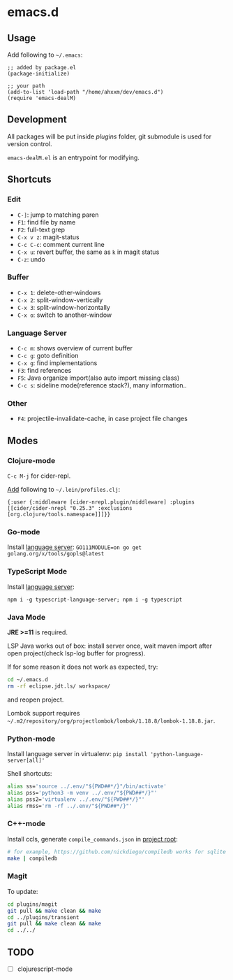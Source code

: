 # emacs.d

## Usage

Add following to `~/.emacs`:

```
;; added by package.el
(package-initialize)

;; your path
(add-to-list 'load-path "/home/ahxxm/dev/emacs.d")
(require 'emacs-dealM)
```

## Development

All packages will be put inside *plugins* folder, git submodule is used for version control.

`emacs-dealM.el` is an entrypoint for modifying.

## Shortcuts

### Edit

- `C-]`: jump to matching paren
- `F1`: find file by name
- `F2`: full-text grep
- `C-x v z`: magit-status
- `C-c C-c`: comment current line
- `C-x u`: revert buffer, the same as `k` in magit status
- `C-z`: undo

### Buffer

- `C-x 1`: delete-other-windows
- `C-x 2`: split-window-vertically
- `C-x 3`: split-window-horizontally
- `C-x o`: switch to another-window

### Language Server

- `C-c m`: shows overview of current buffer
- `C-c g`: goto definition
- `C-x g`: find implementations
- `F3`: find references
- `F5`: Java organize import(also auto import missing class)
- `C-c s`: sideline mode(reference stack?), many information..

### Other

- `F4`: projectile-invalidate-cache, in case project file changes

## Modes

### Clojure-mode

`C-c M-j` for cider-repl.

[Add](https://github.com/clojure-emacs/cider-nrepl) following to `~/.lein/profiles.clj`:

```
{:user {:middleware [cider-nrepl.plugin/middleware] :plugins [[cider/cider-nrepl "0.25.3" :exclusions [org.clojure/tools.namespace]]]}}
```

### Go-mode

Install [language server](https://github.com/golang/tools/blob/master/gopls/doc/user.md): `GO111MODULE=on go get golang.org/x/tools/gopls@latest`

### TypeScript Mode

Install [language server](https://github.com/emacs-lsp/lsp-mode):

```
npm i -g typescript-language-server; npm i -g typescript
```

### Java Mode

**JRE >=11** is required.

LSP Java works out of box: install server once, wait maven import after open project(check lsp-log buffer for progress).

If for some reason it does not work as expected, try:

```bash
cd ~/.emacs.d
rm -rf eclipse.jdt.ls/ workspace/
```

and reopen project.

Lombok support requires `~/.m2/repository/org/projectlombok/lombok/1.18.8/lombok-1.18.8.jar`.

### Python-mode

Install language server in virtualenv: `pip install 'python-language-server[all]'`

Shell shortcuts:

```bash
alias ss='source ../.env/"${PWD##*/}"/bin/activate'
alias pss='python3 -m venv ../.env/"${PWD##*/}"'
alias pss2='virtualenv ../.env/"${PWD##*/}"'
alias rmss='rm -rf ../.env/"${PWD##*/}"'
```

### C++-mode

Install ccls, generate `compile_commands.json` in [project root](https://github.com/MaskRay/ccls/wiki/Project-Setup):

```bash
# for example, https://github.com/nickdiego/compiledb works for sqlite and postgres
make | compiledb
```

### Magit

To update:

```bash
cd plugins/magit
git pull && make clean && make
cd ../plugins/transient
git pull && make clean && make
cd ../../
```

## TODO

- [ ] clojurescript-mode
